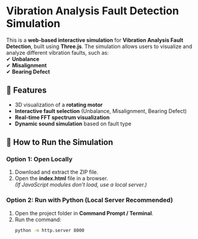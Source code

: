 # Vibration Analysis Fault Detection Simulation  

This is a **web-based interactive simulation** for **Vibration Analysis Fault Detection**, built using **Three.js**. The simulation allows users to visualize and analyze different vibration faults, such as:  
✔ **Unbalance**  
✔ **Misalignment**  
✔ **Bearing Defect**  

## 🔧 Features  
- 3D visualization of a **rotating motor**  
- **Interactive fault selection** (Unbalance, Misalignment, Bearing Defect)  
- **Real-time FFT spectrum visualization**  
- **Dynamic sound simulation** based on fault type  

## 🚀 How to Run the Simulation  
### **Option 1: Open Locally**  
1. Download and extract the ZIP file.  
2. Open the **index.html** file in a browser.  
*(If JavaScript modules don’t load, use a local server.)*  

### **Option 2: Run with Python (Local Server Recommended)**  
1. Open the project folder in **Command Prompt / Terminal**.  
2. Run the command:  
   ```sh
   python -m http.server 8000
